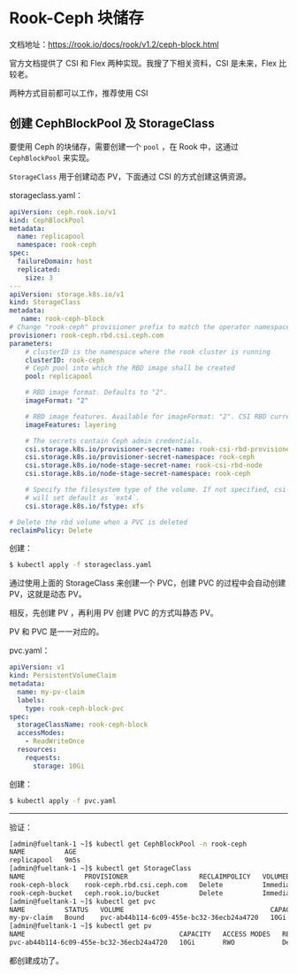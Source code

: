 # Rook-Ceph 块储存

文档地址：https://rook.io/docs/rook/v1.2/ceph-block.html

官方文档提供了 CSI 和 Flex 两种实现。我搜了下相关资料，CSI 是未来，Flex 比较老。

两种方式目前都可以工作，推荐使用 CSI

## 创建 CephBlockPool 及 StorageClass

要使用 Ceph 的块储存，需要创建一个 `pool` ，在 Rook 中，这通过 `CephBlockPool` 来实现。

`StorageClass` 用于创建动态 PV，下面通过 CSI 的方式创建这俩资源。

storageclass.yaml：

```yaml
apiVersion: ceph.rook.io/v1
kind: CephBlockPool
metadata:
  name: replicapool
  namespace: rook-ceph
spec:
  failureDomain: host
  replicated:
    size: 3
---
apiVersion: storage.k8s.io/v1
kind: StorageClass
metadata:
   name: rook-ceph-block
# Change "rook-ceph" provisioner prefix to match the operator namespace if needed
provisioner: rook-ceph.rbd.csi.ceph.com
parameters:
    # clusterID is the namespace where the rook cluster is running
    clusterID: rook-ceph
    # Ceph pool into which the RBD image shall be created
    pool: replicapool

    # RBD image format. Defaults to "2".
    imageFormat: "2"

    # RBD image features. Available for imageFormat: "2". CSI RBD currently supports only `layering` feature.
    imageFeatures: layering

    # The secrets contain Ceph admin credentials.
    csi.storage.k8s.io/provisioner-secret-name: rook-csi-rbd-provisioner
    csi.storage.k8s.io/provisioner-secret-namespace: rook-ceph
    csi.storage.k8s.io/node-stage-secret-name: rook-csi-rbd-node
    csi.storage.k8s.io/node-stage-secret-namespace: rook-ceph

    # Specify the filesystem type of the volume. If not specified, csi-provisioner
    # will set default as `ext4`.
    csi.storage.k8s.io/fstype: xfs

# Delete the rbd volume when a PVC is deleted
reclaimPolicy: Delete
```

创建：

```bash
$ kubectl apply -f storageclass.yaml
```

通过使用上面的 StorageClass 来创建一个 PVC，创建 PVC 的过程中会自动创建 PV，这就是动态 PV。

相反，先创建 PV ，再利用  PV 创建 PVC 的方式叫静态 PV。

PV 和 PVC 是一一对应的。

pvc.yaml：

```yaml
apiVersion: v1
kind: PersistentVolumeClaim
metadata:
  name: my-pv-claim
  labels:
    type: rook-ceph-block-pvc
spec:
  storageClassName: rook-ceph-block
  accessModes:
    - ReadWriteOnce
  resources:
    requests:
      storage: 10Gi
```

创建：

```bash
$ kubectl apply -f pvc.yaml
```



---



验证：

```bash
[admin@fueltank-1 ~]$ kubectl get CephBlockPool -n rook-ceph
NAME          AGE
replicapool   9m5s
[admin@fueltank-1 ~]$ kubectl get StorageClass
NAME               PROVISIONER                  RECLAIMPOLICY   VOLUMEBINDINGMODE   ALLOWVOLUMEEXPANSION   AGE
rook-ceph-block    rook-ceph.rbd.csi.ceph.com   Delete          Immediate           false                  9m17s
rook-ceph-bucket   ceph.rook.io/bucket          Delete          Immediate           false                  45h
[admin@fueltank-1 ~]$ kubectl get pvc
NAME          STATUS   VOLUME                                     CAPACITY   ACCESS MODES   STORAGECLASS      AGE
my-pv-claim   Bound    pvc-ab44b114-6c09-455e-bc32-36ecb24a4720   10Gi       RWO            rook-ceph-block   9m20s
[admin@fueltank-1 ~]$ kubectl get pv
NAME                                       CAPACITY   ACCESS MODES   RECLAIM POLICY   STATUS   CLAIM                 STORAGECLASS      REASON   AGE
pvc-ab44b114-6c09-455e-bc32-36ecb24a4720   10Gi       RWO            Delete           Bound    default/my-pv-claim   rook-ceph-block            9m15s
```

都创建成功了。